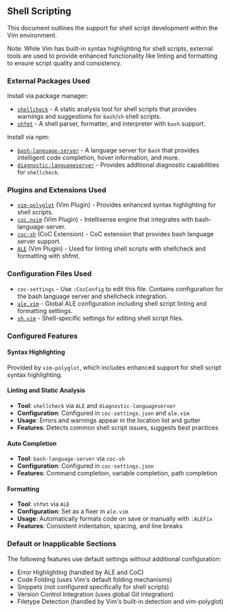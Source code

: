 ## Shell Scripting

This document outlines the support for shell script development within the Vim environment.

Note: While Vim has built-in syntax highlighting for shell scripts, external tools are used to provide enhanced functionality like linting and formatting to ensure script quality and consistency.

### External Packages Used

Install via package manager:
* [`shellcheck`](https://github.com/koalaman/shellcheck) - A static analysis tool for shell scripts that provides warnings and suggestions for `bash`/`sh` shell scripts.
* [`shfmt`](https://github.com/mvdan/sh) - A shell parser, formatter, and interpreter with `bash` support.

Install via npm:
* [`bash-language-server`](https://github.com/bash-lsp/bash-language-server) - A language server for `Bash` that provides intelligent code completion, hover information, and more.
* [`diagnostic-languageserver`](https://github.com/iamcco/diagnostic-languageserver) - Provides additional diagnostic capabilities for `shellcheck`.

### Plugins and Extensions Used

* [`vim-polyglot`](https://github.com/sheerun/vim-polyglot) (Vim Plugin) - Provides enhanced syntax highlighting for shell scripts.
* [`coc.nvim`](https://github.com/neoclide/coc.nvim) (Vim Plugin) - Intellisense engine that integrates with bash-language-server.
* [`coc-sh`](https://github.com/josa42/coc-sh) (CoC Extension) - CoC extension that provides bash language server support.
* [`ALE`](https://github.com/dense-analysis/ale) (Vim Plugin) - Used for linting shell scripts with shellcheck and formatting with shfmt.

### Configuration Files Used

* `coc-settings` - Use `:CocConfig` to edit this file. Contains configuration for the bash language server and shellcheck integration.
* [`ale.vim`](../.vim/pack/settings/start/settings/plugin/ale.vim) - Global ALE configuration including shell script linting and formatting settings.
* [`sh.vim`](../.vim/pack/settings/start/settings/after/ftplugin/sh.vim) - Shell-specific settings for editing shell script files.

### Configured Features

#### Syntax Highlighting
Provided by `vim-polyglot`, which includes enhanced support for shell script syntax highlighting.

#### Linting and Static Analysis
* **Tool**: `shellcheck` via `ALE` and `diagnostic-languageserver`
* **Configuration**: Configured in `coc-settings.json` and `ale.vim`
* **Usage**: Errors and warnings appear in the location list and gutter
* **Features**: Detects common shell script issues, suggests best practices

#### Auto Completion
* **Tool**: `bash-language-server` via `coc-sh`
* **Configuration**: Configured in `coc-settings.json`
* **Features**: Command completion, variable completion, path completion

#### Formatting
* **Tool**: `shfmt` via `ALE`
* **Configuration**: Set as a fixer in `ale.vim`
* **Usage**: Automatically formats code on save or manually with `:ALEFix`
* **Features**: Consistent indentation, spacing, and line breaks

### Default or Inapplicable Sections

The following features use default settings without additional configuration:
* Error Highlighting (handled by ALE and CoC)
* Code Folding (uses Vim's default folding mechanisms)
* Snippets (not configured specifically for shell scripts)
* Version Control Integration (uses global Git integration)
* Filetype Detection (handled by Vim's built-in detection and vim-polyglot)
